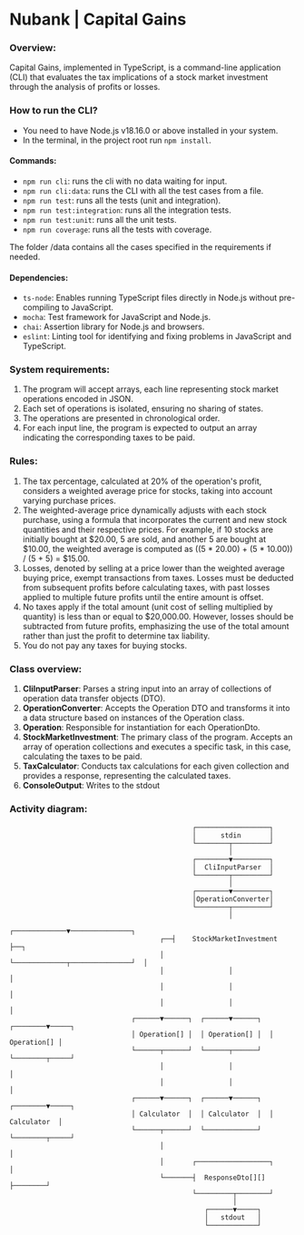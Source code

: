 # Nubank | Capital Gains

### Overview:
Capital Gains, implemented in TypeScript, is a command-line application (CLI) that evaluates the tax implications of a stock market investment through the analysis of profits or losses.

### How to run the CLI?
- You need to have Node.js v18.16.0 or above installed in your system.
- In the terminal, in the project root run `npm install`.

#### Commands:
- `npm run cli`: runs the cli with no data waiting for input.
- `npm run cli:data`: runs the CLI with all the test cases from a file.
- `npm run test`: runs all the tests (unit and integration).
- `npm run test:integration`: runs all the integration tests.
- `npm run test:unit`: runs all the unit tests.
- `npm run coverage`: runs all the tests with coverage.

The folder /data contains all the cases specified in the requirements if needed.

#### Dependencies:
- `ts-node`: Enables running TypeScript files directly in Node.js without pre-compiling to JavaScript.
- `mocha`: Test framework for JavaScript and Node.js.
- `chai`: Assertion library for Node.js and browsers.
- `eslint`: Linting tool for identifying and fixing problems in JavaScript and TypeScript.

### System requirements:
1. The program will accept arrays, each line representing stock market operations encoded in JSON.
2. Each set of operations is isolated, ensuring no sharing of states.
3. The operations are presented in chronological order.
4. For each input line, the program is expected to output an array indicating the corresponding taxes to be paid.

### Rules:
1. The tax percentage, calculated at 20% of the operation's profit, considers a weighted average price for stocks, taking into account varying purchase prices.
2. The weighted-average price dynamically adjusts with each stock purchase, using a formula that incorporates the current and new stock quantities and their respective prices.
   For example, if 10 stocks are initially bought at $20.00, 5 are sold, and another 5 are bought at $10.00, the weighted average is computed as ((5 * 20.00) + (5 * 10.00)) / (5 + 5) = $15.00.
3. Losses, denoted by selling at a price lower than the weighted average buying price, exempt transactions from taxes. Losses must be deducted from subsequent profits before calculating taxes, with past losses applied to multiple future profits until the entire amount is offset.
4. No taxes apply if the total amount (unit cost of selling multiplied by quantity) is less than or equal to $20,000.00. However, losses should be subtracted from future profits, emphasizing the use of the total amount rather than just the profit to determine tax liability.
5. You do not pay any taxes for buying stocks.

### Class overview:
1. __CliInputParser__: Parses a string input into an array of collections of operation data transfer objects (DTO).
2. __OperationConverter__: Accepts the Operation DTO and transforms it into a data structure based on instances of the Operation class.
3. __Operation__: Responsible for instantiation for each OperationDto.
4. __StockMarketInvestment__: The primary class of the program. Accepts an array of operation collections and executes a specific task, in this case, calculating the taxes to be paid.
5. __TaxCalculator__: Conducts tax calculations for each given collection and provides a response, representing the calculated taxes.
6. __ConsoleOutput__: Writes to the stdout

### Activity diagram:

```
                                             ┌──────────────────┐
                                             │      stdin       │
                                             └────────┬─────────┘
                                                      │
                                             ┌────────▼─────────┐
                                             │  CliInputParser  │
                                             └────────┬─────────┘
                                                      │
                                             ┌────────▼─────────┐
                                             │OperationConverter│
                                             └────────┬─────────┘
                                                      │
                                        ┌─────────────▼───────────────┐
                                     ┌──┤    StockMarketInvestment    ├──┐
                                     │  └─────────────┬───────────────┘  │
                                     │                │                  │
                                     │                │                  │
                                     │                │                  │
                              ┌──────▼──────┐  ┌──────▼──────┐  ┌────────▼─────┐
                              │ Operation[] │  │ Operation[] │  │  Operation[] │
                              └──────┬──────┘  └──────┬──────┘  └────────┬─────┘
                                     │                │                  │
                                     │                │                  │
                              ┌──────▼──────┐  ┌──────▼──────┐  ┌────────▼─────┐
                              │ Calculator  │  │ Calculator  │  │  Calculator  │
                              └──────┬──────┘  └─────────────┘  └────────┬─────┘
                                     │                                   │
                                     │       ┌──────────────────┐        │
                                     └───────┤  ResponseDto[][] ├────────┘
                                             └─────────┬────────┘
                                                       │
                                                ┌──────▼─────┐
                                                │   stdout   │
                                                └────────────┘
```
